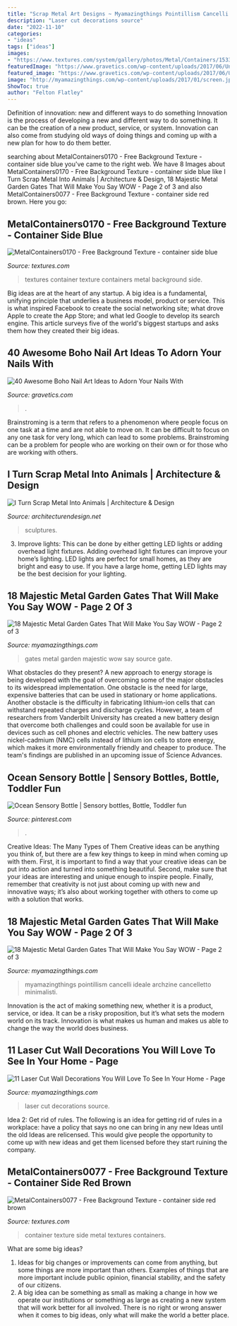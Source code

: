 ```yaml
---
title: "Scrap Metal Art Designs ~ Myamazingthings Pointillism Cancelli Ideale Archzine Cancelletto Minimalisti"
description: "Laser cut decorations source"
date: "2022-11-10"
categories:
- "ideas"
tags: ["ideas"]
images:
- "https://www.textures.com/system/gallery/photos/Metal/Containers/15333/MetalContainers0077_1_600.jpg?v=5"
featuredImage: "https://www.gravetics.com/wp-content/uploads/2017/06/Unique-Nail-Art-Design.jpg"
featured_image: "https://www.gravetics.com/wp-content/uploads/2017/06/Unique-Nail-Art-Design.jpg"
image: "http://myamazingthings.com/wp-content/uploads/2017/01/screen.jpg"
ShowToc: true
author: "Felton Flatley"
---
```



Definition of innovation: new and different ways to do something
Innovation is the process of developing a new and different way to do something. It can be the creation of a new product, service, or system. Innovation can also come from studying old ways of doing things and coming up with a new plan for how to do them better.

	

		
searching about MetalContainers0170 - Free Background Texture - container side blue you've came to the right web. We have 8 Images about MetalContainers0170 - Free Background Texture - container side blue like I Turn Scrap Metal Into Animals | Architecture &amp; Design, 18 Majestic Metal Garden Gates That Will Make You Say WOW - Page 2 of 3 and also MetalContainers0077 - Free Background Texture - container side red brown. Here you go:
		
    
## MetalContainers0170 - Free Background Texture - Container Side Blue

<img loading=lazy src="https://www.textures.com/system/gallery/photos/Metal/Containers/53413/MetalContainers0170_600.jpg?v=5" onerror="this.onerror=null;this.src='https://tse3.mm.bing.net/th?id=OIP.wCoaFJAt7NYGoeM-6mmPfwHaDJ&amp;pid=15.1';" alt="MetalContainers0170 - Free Background Texture - container side blue">

_Source: textures.com_

>textures container texture containers metal background side. 

	

Big ideas are at the heart of any startup. A big idea is a fundamental, unifying principle that underlies a business model, product or service. This is what inspired Facebook to create the social networking site; what drove Apple to create the App Store; and what led Google to develop its search engine. This article surveys five of the world's biggest startups and asks them how they created their big ideas.

    
## 40 Awesome Boho Nail Art Ideas To Adorn Your Nails With

<img loading=lazy src="https://www.gravetics.com/wp-content/uploads/2017/06/Unique-Nail-Art-Design.jpg" onerror="this.onerror=null;this.src='https://tse4.mm.bing.net/th?id=OIP.uDFujv5Gt47C8xih0mSILAHaHa&amp;pid=15.1';" alt="40 Awesome Boho Nail Art Ideas to Adorn Your Nails With">

_Source: gravetics.com_

>. 

	

Brainstroming is a term that refers to a phenomenon where people focus on one task at a time and are not able to move on. It can be difficult to focus on any one task for very long, which can lead to some problems. Brainstroming can be a problem for people who are working on their own or for those who are working with others.

    
## I Turn Scrap Metal Into Animals | Architecture &amp; Design

<img loading=lazy src="https://cdn.architecturendesign.net/wp-content/uploads/2015/12/AD-Nature-Inspired-Scrap-Metal-Sculptures-09.jpg" onerror="this.onerror=null;this.src='https://tse4.mm.bing.net/th?id=OIP.1PBKYEAUzzaBU3zLI-YX_QHaE7&amp;pid=15.1';" alt="I Turn Scrap Metal Into Animals | Architecture &amp; Design">

_Source: architecturendesign.net_

>sculptures. 

	

3. Improve lights: This can be done by either getting LED lights or adding overhead light fixtures.
Adding overhead light fixtures can improve your home’s lighting. LED lights are perfect for small homes, as they are bright and easy to use. If you have a large home, getting LED lights may be the best decision for your lighting.

    
## 18 Majestic Metal Garden Gates That Will Make You Say WOW - Page 2 Of 3

<img loading=lazy src="http://myamazingthings.com/wp-content/uploads/2017/03/metal-gate.jpg" onerror="this.onerror=null;this.src='https://tse2.mm.bing.net/th?id=OIP.Izj2k6TpqJk7Dtk2eh8GSAHaKC&amp;pid=15.1';" alt="18 Majestic Metal Garden Gates That Will Make You Say WOW - Page 2 of 3">

_Source: myamazingthings.com_

>gates metal garden majestic wow say source gate. 

	

What obstacles do they present?
A new approach to energy storage is being developed with the goal of overcoming some of the major obstacles to its widespread implementation. One obstacle is the need for large, expensive batteries that can be used in stationary or home applications. Another obstacle is the difficulty in fabricating lithium-ion cells that can withstand repeated charges and discharge cycles. However, a team of researchers from Vanderbilt University has created a new battery design that overcome both challenges and could soon be available for use in devices such as cell phones and electric vehicles. The new battery uses nickel-cadmium (NMC) cells instead of lithium ion cells to store energy, which makes it more environmentally friendly and cheaper to produce. The team's findings are published in an upcoming issue of Science Advances.

    
## Ocean Sensory Bottle | Sensory Bottles, Bottle, Toddler Fun

<img loading=lazy src="https://i.pinimg.com/736x/98/a7/a0/98a7a0772d89f842a9fd938deba69d6d.jpg" onerror="this.onerror=null;this.src='https://tse4.mm.bing.net/th?id=OIP.XO8iOyMhpm4DKR_VtgttmgHaNL&amp;pid=15.1';" alt="Ocean Sensory Bottle | Sensory bottles, Bottle, Toddler fun">

_Source: pinterest.com_

>. 

	

Creative Ideas: The Many Types of Them
Creative ideas can be anything you think of, but there are a few key things to keep in mind when coming up with them. First, it is important to find a way that your creative ideas can be put into action and turned into something beautiful. Second, make sure that your ideas are interesting and unique enough to inspire people. Finally, remember that creativity is not just about coming up with new and innovative ways; it’s also about working together with others to come up with a solution that works.

    
## 18 Majestic Metal Garden Gates That Will Make You Say WOW - Page 2 Of 3

<img loading=lazy src="https://myamazingthings.com/wp-content/uploads/2017/03/unique-wrought-iron-garden-gates-design-metal-garden-gates-ideas-black-tulips.jpg" onerror="this.onerror=null;this.src='https://tse1.mm.bing.net/th?id=OIP.ZMkqpe5e7m8J9ahgpQmdhwHaJ4&amp;pid=15.1';" alt="18 Majestic Metal Garden Gates That Will Make You Say WOW - Page 2 of 3">

_Source: myamazingthings.com_

>myamazingthings pointillism cancelli ideale archzine cancelletto minimalisti. 

	

Innovation is the act of making something new, whether it is a product, service, or idea. It can be a risky proposition, but it’s what sets the modern world on its track. Innovation is what makes us human and makes us able to change the way the world does business.

    
## 11 Laser Cut Wall Decorations You Will Love To See In Your Home - Page

<img loading=lazy src="http://myamazingthings.com/wp-content/uploads/2017/01/screen.jpg" onerror="this.onerror=null;this.src='https://tse2.mm.bing.net/th?id=OIP.BwSOgOPKmnY6KbHQw2dzUwHaKx&amp;pid=15.1';" alt="11 Laser Cut Wall Decorations You Will Love To See In Your Home - Page">

_Source: myamazingthings.com_

>laser cut decorations source. 

	

Idea 2: Get rid of rules.
The following is an idea for getting rid of rules in a workplace: have a policy that says no one can bring in any new Ideas until the old Ideas are relicensed. This would give people the opportunity to come up with new ideas and get them licensed before they start ruining the company.

    
## MetalContainers0077 - Free Background Texture - Container Side Red Brown

<img loading=lazy src="https://www.textures.com/system/gallery/photos/Metal/Containers/15333/MetalContainers0077_1_600.jpg?v=5" onerror="this.onerror=null;this.src='https://tse3.mm.bing.net/th?id=OIP.SyoWB6ZUPpxJrevqk8b1pgHaDc&amp;pid=15.1';" alt="MetalContainers0077 - Free Background Texture - container side red brown">

_Source: textures.com_

>container texture side metal textures containers. 

	

What are some big ideas?
1. Ideas for big changes or improvements can come from anything, but some things are more important than others. Examples of things that are more important include public opinion, financial stability, and the safety of our citizens.
2. A big idea can be something as small as making a change in how we operate our institutions or something as large as creating a new system that will work better for all involved. There is no right or wrong answer when it comes to big ideas, only what will make the world a better place.

